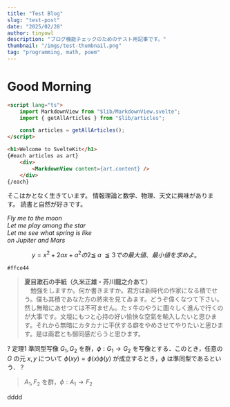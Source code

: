 ```yaml
---
title: "Test Blog"
slug: "test-post"
date: "2025/02/28"
author: tinyowl
description: "ブログ機能チェックのためのテスト用記事です。"
thumbnail: "/imgs/test-thumbnail.png"
tag: "programming, math, poem"
---
```


# Good Morning


```html
<script lang="ts">
	import MarkdownView from "$lib/MarkdownView.svelte";
	import { getAllArticles } from "$lib/articles";

	const articles = getAllArticles();
</script>

<h1>Welcome to SvelteKit</h1>
{#each articles as art}
	<div>
		<MarkdownView content={art.content} />
	</div>
{/each}
``` 


そこはかとなく生きています。
情報理論と数学、物理、天文に興味があります。
読書と自然が好きです。

*Fly me to the moon    
Let me play among the star   
Let me see what spring is like    
on Jupiter and Mars*


$$
y=x^2+2ax+a^2の2\leqq\;a\;\leqq3 での最大値、最小値を求めよ。
$$

`#ffce44`

>   **夏目漱石の手紙（久米正雄・芥川龍之介あて）**    
> 　勉強をしますか。何か書きますか。君方は新時代の作家になる積でせう。僕も其積であなた方の將來を見てゐます。どうぞ偉くなつて下さい。然し無暗にあせつては不可ません。たゞ牛のやうに圖々しく進んで行くのが大事です。文壇にもつと心持の好い愉快な空氣を輸入したいと思ひます。それから無暗にカタカナに平伏する癖をやめさせてやりたいと思ひます。是は兩君とも御同感だらうと思ひます。


? 定理1 準同型写像
$G_1, G_2$ を群，$\phi: G_1 \rightarrow G_2$ を写像とする．このとき，任意の $G$ の元 $x, y$ について $\phi(x y)=\phi(x) \phi(y)$ が成立するとき，$\phi$ は準同型であるという．
?

> $A_1, F_2$ を群，$\phi: A_1 \rightarrow F_2$ 

dddd
